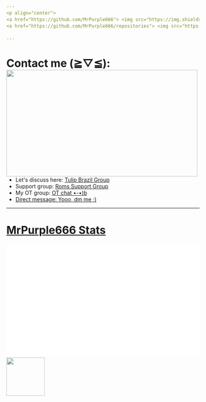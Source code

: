 ```yaml
---
<p align="center">
<a href="https://github.com/MrPurple666"> <img src="https://img.shields.io/badge/-Github-000?style=flat&logo=Github&logoColor=dark" /></a>
<a href="https://github.com/MrPurple666/repositories"> <img src="https://img.shields.io/badge/last%20modified-69days ago-brightgreen" /></a>

---
```

 # Contact me (≧▽≦): <img align="left" width="498" height="278" src="http://pa1.narvii.com/7267/8cf8bd7239f63a6db6db147aa38d95df5b9cb277r1-400-334_00.gif">

- Let's discuss here: <a href="https://t.me/rn6p_brasil"> Tulip Brazil Group</a>
- Support group: <a href="https://t.me/MrPurple666_chat"> Roms Support Group</a>
- My OT group: <a href="https://t.me/MrPurple666Chat"> OT chat •-•)b
- Direct message: <a href="https://t.me/Mr_Purple_666"> Yooo, dm me ;)</a>
---
# [MrPurple666 Stats](https://github.com/MrPurple666)
![](https://github.com/MrPurple666/github-stats/blob/master/generated/overview.svg)
<img src="https://64.media.tumblr.com/tumblr_mdyicdFlIb1qfqgb9o1_500.gif" width="100" height="100">
